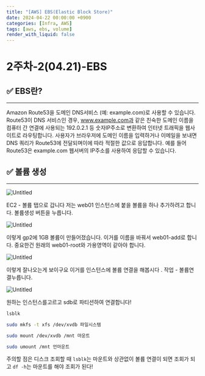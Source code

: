 ```yaml
---
title: "[AWS] EBS(Elastic Block Store)"
date: 2024-04-22 00:00:00 +0900
categories: [Infra, AWS]
tags: [aws, ebs, volume]
render_with_liquid: false
---
```


# 2주차-2(04.21)-EBS

## ✅ EBS란?

---

Amazon Route53을 도메인 DNS서비스 (예: example.com)로 사용할 수 있습니다. Route53이 DNS 서비스인 경우, www.example.com과 같은 친숙한 도메인 이름을 컴퓨터 간 연결에 사용되는 192.0.2.1 등 숫자IP주소로 변환하여 인터넷 트래픽을 웹사이트로 라우팅합니다. 사용자가 브라우저에 도메인 이름을 입력하거나 이메일을 보내면 DNS 쿼리가 Route53에 전달되며이에 따라 적절한 값으로 응답합니다. 예를 들어 Route53은 example.com 웹서버의 IP주소를 사용하여 응답할 수 있습니다.

## ✅ 볼륨 생성

---

![Untitled](/asserts/img/Infra/AWS/ebs/Untitled.png)

EC2 - 볼륨 탭으로 갑니다 저는 web01 인스턴스에 붙을 볼륨을 하나 추가하려고 합니다. 볼륨생성 버튼을 누릅니다.

![Untitled](/asserts/img/Infra/AWS/ebs/Untitled%201.png)

이렇게 gp2에 1GB 볼륨이 만들어졌습니다. 이거를 이름을 바꿔서 web01-add로 합니다. 중요한건 원래의 web01-root와 가용영역이 같아야 합니다.

![Untitled](/asserts/img/Infra/AWS/ebs/Untitled%202.png)

이렇게 잘나오는게 보이구요 이거를 인스턴스에 볼륨 연결을 해봅시다 . 작업 - 볼륨연결누릅니다.

![Untitled](/asserts/img/Infra/AWS/ebs/Untitled%203.png)

원하는 인스턴스를고르고 sdb로 파티션하여 연결합니다!

```bash
lsblk

sudo mkfs -t xfs /dev/xvdb 파일시스템

sudo mount /dev/xvdb /mnt 마운트

sudo umount /mnt 언마운트
```

주의할 점은 디스크 조회할 때 `lsblk`는 마운트와 상관없이 볼륨 연결이 되면 조회가 되고 `df -h`는 마운트를 해야 조회가 된다!
